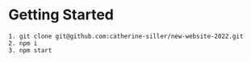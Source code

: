 # Getting Started 
```
1. git clone git@github.com:catherine-siller/new-website-2022.git
2. npm i
3. npm start
```
